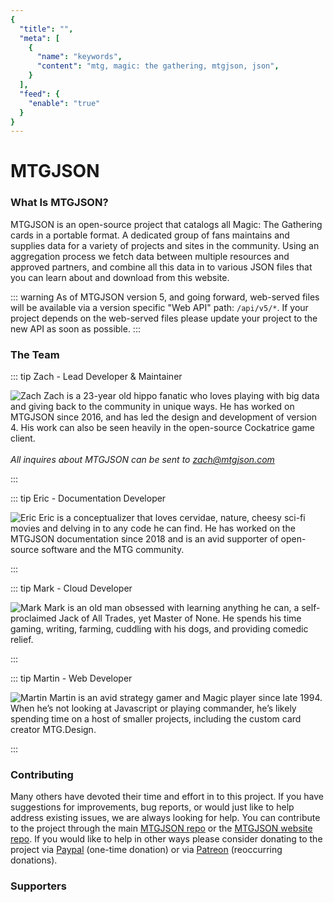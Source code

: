 ```yaml
---
{
  "title": "",
  "meta": [
    {
      "name": "keywords",
      "content": "mtg, magic: the gathering, mtgjson, json",
    }
  ],
  "feed": {
    "enable": "true"
  }
}
---
```


# MTGJSON

### What Is MTGJSON?

MTGJSON is an open-source project that catalogs all Magic: The Gathering cards in a portable format. A dedicated group of fans maintains and supplies data for a variety of projects and sites in the community. Using an aggregation process we fetch data between multiple resources and approved partners, and combine all this data in to various JSON files that you can learn about and download from this website.

::: warning
As of MTGJSON version 5, and going forward, web-served files will be available via a version specific "Web API" path: `/api/v5/*`. If your project depends on the web-served files please update your project to the new API as soon as possible.
:::

### The Team

::: tip Zach - Lead Developer &amp; Maintainer
<p>
  <img class="avatar lazy" src="" data-src="/images/avatar-zach.jpg" title="Zach" alt="Zach">
  Zach is a 23-year old hippo fanatic who loves playing with big data and giving back to the community in unique ways. He has worked on MTGJSON since 2016, and has led the design and development of version 4. His work can also be seen heavily in the open-source Cockatrice game client.<br/><br/>
  <em>All inquires about MTGJSON can be sent to <a href="mailto:zach@mtgjson.com">zach@mtgjson.com</a></em>
</p>
:::

::: tip Eric - Documentation Developer
<p>
  <img class="avatar lazy" src="" data-src="/images/avatar-eric.gif" title="Eric" alt="Eric">
  Eric is a conceptualizer that loves cervidae, nature, cheesy sci-fi movies and delving in to any code he can find. He has worked on the MTGJSON documentation since 2018 and is an avid supporter of open-source software and the MTG community.
</p>
:::

::: tip Mark - Cloud Developer
<p>
  <img class="avatar lazy" src="" data-src="/images/avatar-mark.jpg" title="Mark" alt="Mark">
  Mark is an old man obsessed with learning anything he can, a self-proclaimed Jack of All Trades, yet Master of None. He spends his time gaming, writing, farming, cuddling with his dogs, and providing comedic relief.
</p>
:::

::: tip Martin - Web Developer
<p>
  <img class="avatar lazy" src="" data-src="/images/avatar-martin.jpg" title="Martin" alt="Martin">
  Martin is an avid strategy gamer and Magic player since late 1994. When he’s not looking at Javascript or playing commander, he’s likely spending time on a host of smaller projects, including the custom card creator MTG.Design.
</p>
:::

### Contributing

Many others have devoted their time and effort in to this project. If you have suggestions for improvements, bug reports, or would just like to help address existing issues, we are always looking for help. You can contribute to the project through the main [MTGJSON repo](https://github.com/mtgjson/mtgjson) or the [MTGJSON website repo](https://github.com/mtgjson/mtgjson-website). If you would like to help in other ways please consider donating to the project via [Paypal](https://www.paypal.me/Zachhalpern) (one-time donation) or via [Patreon](https://www.patreon.com/MTGJSON) (reoccurring donations).

### Supporters

<Supporters/>
